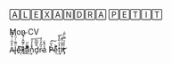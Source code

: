 
🄰🄻🄴🅇🄰🄽🄳🅁🄰 🄿🄴🅃🄸🅃

Mon CV

À̴̊̋ͥ͒̅͒͞l̢ͧ͌ͭͧͯe̓ͮ҉̵͠x̑ͨ͌̂ͬ͐̀̚̕͞aͬ͗ͦ̆ͫ̏̈̃ͨ͢͟n̽̽̾ͦ͞d̡̎̌͆̅͞r̷ͮ̃̓ͦ̒a̾̂̏̇ ̉̓́P̴͛̃̈͠e͐͊͢t̓ͩ̋̒̌͞i̷ͨ̂̒͐̐͜t̡ͯ̊ͧ̿ͨ̎̇
